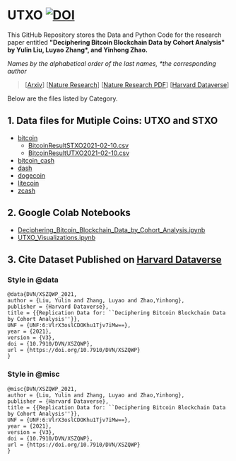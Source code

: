 # UTXO [![DOI](https://zenodo.org/badge/359854756.svg)](https://zenodo.org/badge/latestdoi/359854756)
This GitHub Repository stores the Data and Python Code for the research paper entitled **"Deciphering Bitcoin Blockchain Data by Cohort Analysis" by Yulin Liu, Luyao Zhang\*, and Yinhong Zhao.**  

*Names by the alphabetical order of the last names, \*the corresponding author*

> [[Arxiv](https://arxiv.org/abs/2103.00173)]
> [[Nature Research](https://www.nature.com/articles/s41597-022-01254-0)] 
> [[Nature Research PDF](https://rdcu.be/cKRkg)] 
> [[Harvard Dataverse](https://doi.org/10.7910/DVN/XSZQWP)]

Below are the files listed by Category. 

## 1. Data files for Mutiple Coins: UTXO and STXO
- [bitcoin](https://github.com/SciEcon/UTXO/tree/main/bitcoin)
  - [BitcoinResultSTXO2021-02-10.csv](https://github.com/SciEcon/UTXO/blob/main/bitcoin/BitcoinResultSTXO2021-02-10.csv)
  - [BitcoinResultUTXO2021-02-10.csv](https://github.com/SciEcon/UTXO/blob/main/bitcoin/BitcoinResultUTXO2021-02-10.csv)
- [bitcoin_cash](https://github.com/SciEcon/UTXO/tree/main/bitcoin_cash)
- [dash](https://github.com/SciEcon/UTXO/tree/main/dash)
- [dogecoin](https://github.com/SciEcon/UTXO/tree/main/dogecoin)
- [litecoin](https://github.com/SciEcon/UTXO/tree/main/litecoin)
- [zcash](https://github.com/SciEcon/UTXO/tree/main/zcash)
## 2. Google Colab Notebooks 
- [Deciphering_Bitcoin_Blockchain_Data_by_Cohort_Analysis.ipynb](https://github.com/SciEcon/UTXO/blob/main/Deciphering_Bitcoin_Blockchain_Data_by_Cohort_Analysis.ipynb)
- [UTXO_Visualizations.ipynb](https://github.com/SciEcon/UTXO/blob/main/UTXO_Visualizations.ipynb)

## 3. Cite Dataset Published on [Harvard Dataverse](https://doi.org/10.7910/DVN/XSZQWP)

### Style in @data
```
@data{DVN/XSZQWP_2021,
author = {Liu, Yulin and Zhang, Luyao and Zhao,Yinhong},
publisher = {Harvard Dataverse},
title = {{Replication Data for: ``Deciphering Bitcoin Blockchain Data by Cohort Analysis''}},
UNF = {UNF:6:VlrX3oslCDOKhu1Tjv7iMw==},
year = {2021},
version = {V3},
doi = {10.7910/DVN/XSZQWP},
url = {https://doi.org/10.7910/DVN/XSZQWP}
}
```

### Style in @misc

```
@misc{DVN/XSZQWP_2021,
author = {Liu, Yulin and Zhang, Luyao and Zhao,Yinhong},
publisher = {Harvard Dataverse},
title = {{Replication Data for: ``Deciphering Bitcoin Blockchain Data by Cohort Analysis''}},
UNF = {UNF:6:VlrX3oslCDOKhu1Tjv7iMw==},
year = {2021},
version = {V3},
doi = {10.7910/DVN/XSZQWP},
url = {https://doi.org/10.7910/DVN/XSZQWP}
}
```


